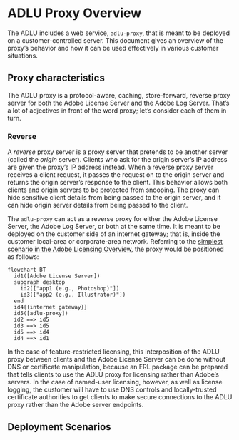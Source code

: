 # ADLU Proxy Overview

The ADLU includes a web service, `adlu-proxy`, that is meant to be deployed on a customer-controlled server.  This document gives an overview of the proxy’s behavior and how it can be used effectively in various customer situations.

## Proxy characteristics

The ADLU proxy is a protocol-aware, caching, store-forward, reverse proxy server for both the Adobe License Server and the Adobe Log Server.  That’s a lot of adjectives in front of the word proxy; let’s consider each of them in turn.

### Reverse

A *reverse* proxy server is a proxy server that pretends to be another server (called the _origin_ server).  Clients who ask for the origin server’s IP address are given the proxy’s IP address instead.  When a reverse proxy server receives a client request, it passes the request on to the origin server and returns the origin server’s response to the client.  This behavior allows both clients and origin servers to be protected from snooping. The proxy can hide sensitive client details from being passed to the origin server, and it can hide origin server details from being passed to the client.

The `adlu-proxy` can act as a reverse proxy for either the Adobe License Server, the Adobe Log Server, or both at the same time.  It is meant to be deployed on the customer side of an internet gateway; that is, inside the customer local-area or corporate-area network.  Referring to the [simplest scenario in the Adobe Licensing Overview](./adobe-licensing-overview.md#launch-time-licensing), the proxy would be positioned as follows:

```mermaid
flowchart BT
  id1([Adobe License Server])
  subgraph desktop
    id2(["app1 (e.g., Photoshop)"])
    id3(["app2 (e.g., Illustrator)"])
  end
  id4{{internet gateway}}
  id5([adlu-proxy])
  id2 ==> id5
  id3 ==> id5
  id5 ==> id4
  id4 ==> id1
```

In the case of feature-restricted licensing, this interposition of the ADLU proxy between clients and the Adobe License Server can be done without DNS or certificate manipulation, because an FRL package can be prepared that tells clients to use the ADLU proxy for licensing rather than Adobe’s servers.  In the case of named-user licensing, however, as well as license logging, the customer will have to use DNS controls and locally-trusted certificate authorities to get clients to make secure connections to the ADLU proxy rather than the Adobe server endpoints.

## Deployment Scenarios

